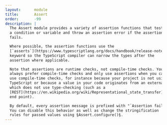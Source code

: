 ```yaml
---
layout:      module
title:       Assert
order:       -99
description: |
  The Assert module provides a variety of assertion functions that test
  a condition or variable and throw an assertion error if the assertion
  fails.

  Where possible, the assertion functions use the
  [`asserts`](https://www.typescriptlang.org/docs/handbook/release-notes/typescript-3-7.html#assertion-functions)
  keyword so the TypeScript compiler can narrow the types after the
  assertion where applicable.

  Note that assertions are runtime checks, not compile-time checks. You should
  always prefer compile-time checks and only use assertions when you cannot
  use compile-time checks, for instance because your project is not using
  TypeScript or because a value in your code originates from an external API
  which does not use type-checking (such as a
  [REST](https://en.wikipedia.org/wiki/Representational_state_transfer)
  end point).

  By default, every assertion message is prefixed with "`Assertion failed`".
  You can disable this behavior as well as change the stringification
  rules for passed values using §Assert.configure()§.
---
```

